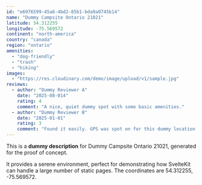 ```yaml
---
id: "e6976599-45a6-4bd2-85b1-bda9a0745b14"
name: "Dummy Campsite Ontario 21021"
latitude: 54.312255
longitude: -75.569572
continent: "north-america"
country: "canada"
region: "ontario"
amenities:
  - "dog-friendly"
  - "trash"
  - "hiking"
images:
  - "https://res.cloudinary.com/demo/image/upload/v1/sample.jpg"
reviews:
  - author: "Dummy Reviewer A"
    date: "2025-08-014"
    rating: 4
    comment: "A nice, quiet dummy spot with some basic amenities."
  - author: "Dummy Reviewer B"
    date: "2025-01-01"
    rating: 3
    comment: "Found it easily. GPS was spot on for this dummy location."
---
```


This is a **dummy description** for Dummy Campsite Ontario 21021, generated for the proof of concept.

It provides a serene environment, perfect for demonstrating how SvelteKit can handle a large number of static pages. The coordinates are 54.312255, -75.569572.
